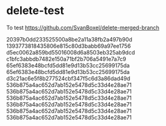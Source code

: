 # delete-test

To test https://github.com/SvanBoxel/delete-merged-branch


20397b0dd233525500a8be2a11a38fb2a497b90d
1393773818435806e815c80d3babb69a97ee1756
d5ec0062a859bd55016008d6a8503eb325ab9dcd
c1bfc3abbdb7482e150a71bf2b706a5491e7a7c9
65ef6383e48bcfd5dd81e9d13b53cc25699175da
65ef6383e48bcfd5dd81e9d13b53cc25699175da
d3c21ac6e5f8b277524cbf347f5c6d3a86dad49d
536b875a4ac652d7ab152e5478d5c33d4e28ae71
536b875a4ac652d7ab152e5478d5c33d4e28ae71
536b875a4ac652d7ab152e5478d5c33d4e28ae71
536b875a4ac652d7ab152e5478d5c33d4e28ae71
536b875a4ac652d7ab152e5478d5c33d4e28ae71
536b875a4ac652d7ab152e5478d5c33d4e28ae71
